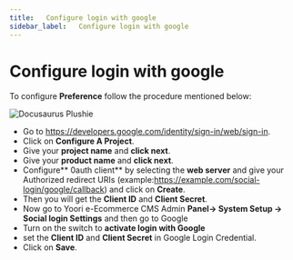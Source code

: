 ```yaml
---
title:   Configure login with google
sidebar_label:   Configure login with google
---
```


# Configure login with google

To configure **Preference**  follow the procedure mentioned below:

![Docusaurus Plushie](../../../static/yoori/Screenshot_20-1024x457.png)

- Go to https://developers.google.com/identity/sign-in/web/sign-in.
- Click on **Configure A Project**.
- Give your **project name** and **click next**.
- Give your **product name** and **click next**.
- Configure** 0auth client** by selecting the **web server** and give your Authorized redirect URIs (example:https://example.com/social-login/google/callback) and click on **Create**.
- Then you will get the **Client ID** and **Client Secret**.
- Now go to Yoori e-Ecommerce CMS Admin **Panel-> System Setup -> Social login Settings** and then go to Google
- Turn on the switch to **activate login with Google**
- set the **Client ID** and **Client Secret** in Google Login Credential.
- Click on **Save**.